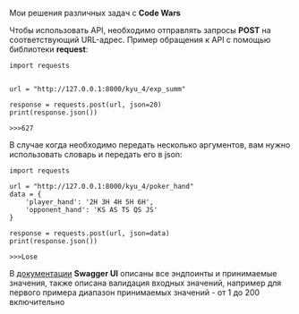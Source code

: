 Мои решения различных задач с **Code Wars**

Чтобы использовать API, необходимо отправлять запросы **POST** на соответствующий URL-адрес.
Пример обращения к API с помощью библиотеки **request**:
```angular2html
import requests


url = "http://127.0.0.1:8000/kyu_4/exp_summ"

response = requests.post(url, json=20)
print(response.json())

>>>627
```
В случае когда необходимо передать несколько аргументов,
вам нужно использовать словарь и передать его в json:
```angular2html
import requests

url = "http://127.0.0.1:8000/kyu_4/poker_hand"
data = {
    'player_hand': '2H 3H 4H 5H 6H',
    'opponent_hand': 'KS AS TS QS JS'
}

response = requests.post(url, json=data)
print(response.json())

>>>Lose
```

В [документации](http://localhost/docs) **Swagger UI** описаны все эндпоинты и принимаемые значения,
также описана валидация входных значений, например для первого примера диапазон принимаемых значений - 
от 1 до 200 включительно